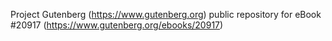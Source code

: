 Project Gutenberg (https://www.gutenberg.org) public repository for eBook #20917 (https://www.gutenberg.org/ebooks/20917)
